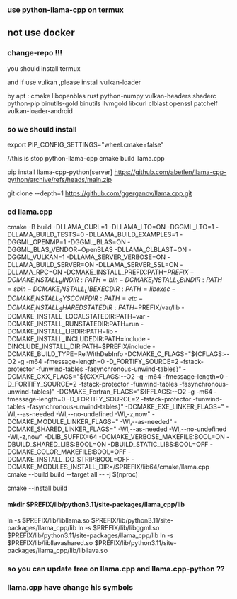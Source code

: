 ### use python-llama-cpp on termux

## not use docker

### change-repo !!!

you should install termux

and if use vulkan ,please install vulkan-loader

by apt : cmake libopenblas rust python-numpy vulkan-headers shaderc
python-pip binutils-gold binutils llvmgold libcurl clblast openssl
patchelf vulkan-loader-android

### so we should install

export PIP_CONFIG_SETTINGS="wheel.cmake=false"

//this is stop python-llama-cpp cmake build llama.cpp

pip install llama-cpp-python\[server] 
<https://github.com/abetlen/llama-cpp-python/archive/refs/heads/main.zip>

git clone --depth=1 <https://github.com/ggerganov/llama.cpp.git>

### cd llama.cpp
cmake -B build -DLLAMA_CURL=1 -DLLAMA_LTO=ON -DGGML_LTO=1 -DLLAMA_BUILD_TESTS=0 -DLLAMA_BUILD_EXAMPLES=1 -DGGML_OPENMP=1 -DGGML_BLAS=ON -DGGML_BLAS_VENDOR=OpenBLAS -DLLAMA_CLBLAST=ON -DGGML_VULKAN=1 -DLLAMA_SERVER_VERBOSE=ON -DLLAMA_BUILD_SERVER=ON -DLLAMA_SERVER_SSL=ON -DLLAMA_RPC=ON -DCMAKE_INSTALL_PREFIX:PATH=$PREFIX -DCMAKE_INSTALL_BINDIR:PATH=bin -DCMAKE_INSTALL_SBINDIR:PATH=sbin -DCMAKE_INSTALL_LIBEXECDIR:PATH=libexec -DCMAKE_INSTALL_SYSCONFDIR:PATH=etc -DCMAKE_INSTALL_SHAREDSTATEDIR:PATH=$PREFIX/var/lib -DCMAKE_INSTALL_LOCALSTATEDIR:PATH=var -DCMAKE_INSTALL_RUNSTATEDIR:PATH=run -DCMAKE_INSTALL_LIBDIR:PATH=lib  -DCMAKE_INSTALL_INCLUDEDIR:PATH=include -DINCLUDE_INSTALL_DIR:PATH=$PREFIX/include -DCMAKE_BUILD_TYPE=RelWithDebInfo -DCMAKE_C_FLAGS="${CFLAGS:--O2 -g -m64 -fmessage-length=0 -D_FORTIFY_SOURCE=2 -fstack-protector -funwind-tables -fasynchronous-unwind-tables}" -DCMAKE_CXX_FLAGS="${CXXFLAGS:--O2 -g -m64 -fmessage-length=0 -D_FORTIFY_SOURCE=2 -fstack-protector -funwind-tables -fasynchronous-unwind-tables}"  -DCMAKE_Fortran_FLAGS="${FFLAGS:--O2 -g -m64 -fmessage-length=0 -D_FORTIFY_SOURCE=2 -fstack-protector -funwind-tables -fasynchronous-unwind-tables}" -DCMAKE_EXE_LINKER_FLAGS=" -Wl,--as-needed -Wl,--no-undefined -Wl,-z,now"  -DCMAKE_MODULE_LINKER_FLAGS=" -Wl,--as-needed" -DCMAKE_SHARED_LINKER_FLAGS=" -Wl,--as-needed -Wl,--no-undefined -Wl,-z,now" -DLIB_SUFFIX=64 -DCMAKE_VERBOSE_MAKEFILE:BOOL=ON -DBUILD_SHARED_LIBS:BOOL=ON -DBUILD_STATIC_LIBS:BOOL=OFF -DCMAKE_COLOR_MAKEFILE:BOOL=OFF -DCMAKE_INSTALL_DO_STRIP:BOOL=OFF -DCMAKE_MODULES_INSTALL_DIR=/$PREFIX/lib64/cmake/llama.cpp
cmake --build build --target all -- -j $(nproc) 

cmake --install build

#### mkdir $PREFIX/lib/python3.11/site-packages/llama_cpp/lib

ln -s $PREFIX/lib/libllama.so
$PREFIX/lib/python3.11/site-packages/llama_cpp/lib ln -s $PREFIX/lib/libggml.so
$PREFIX/lib/python3.11/site-packages/llama_cpp/lib ln -s
$PREFIX/lib/libllavashared.so
$PREFIX/lib/python3.11/site-packages/llama_cpp/lib/libllava.so

### so you can update free on llama.cpp and llama.cpp-python ??

### llama.cpp have change his symbols

